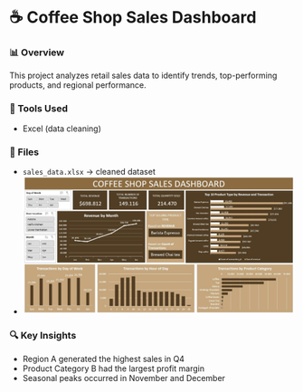 # ☕️ Coffee Shop Sales Dashboard

### 📊 Overview
This project analyzes retail sales data to identify trends, top-performing products, and regional performance.

### 🧰 Tools Used
- Excel (data cleaning)

### 📎 Files
- `sales_data.xlsx` → cleaned dataset  
- ![Dashboard Preview](dashboard.jpg)

### 🔍 Key Insights
- Region A generated the highest sales in Q4  
- Product Category B had the largest profit margin  
- Seasonal peaks occurred in November and December



